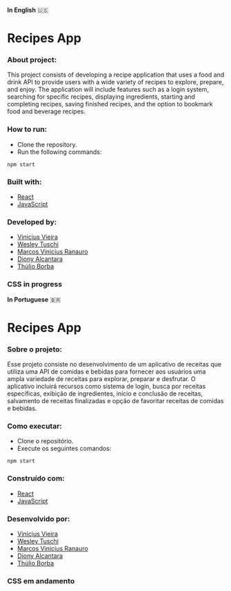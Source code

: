 **In English** 🇺🇸

# Recipes App

### About project:
This project consists of developing a recipe application that uses a food and drink API to provide users with a wide variety of recipes to explore, prepare, and enjoy. The application will include features such as a login system, searching for specific recipes, displaying ingredients, starting and completing recipes, saving finished recipes, and the option to bookmark food and beverage recipes.
### How to run:
- Clone the repository.
- Run the following commands:
```
npm start
```

### Built with:
- [React](https://pt-br.reactjs.org/)
- [JavaScript](https://developer.mozilla.org/pt-BR/docs/Web/JavaScript)
### Developed by:
- [Vinicius Vieira](https://www.linkedin.com/in/viniciusvieirac/)
- [Wesley Tuschi](https://github.com/wesley-tuschi)
- [Marcos Vinicius Ranauro](https://github.com/MarcosRanauro)
- [Diony Alcantara]([https://github.com/gabrielmatsuda17](https://github.com/dionyalcantara))
- [Thúlio Borba](https://github.com/thuliobrm)

### CSS in progress

**In Portuguese** 🇧🇷 
#  Recipes App

### Sobre o projeto:
Esse projeto consiste no desenvolvimento de um aplicativo de receitas que utiliza uma API de comidas e bebidas para fornecer aos usuários uma ampla variedade de receitas para explorar, preparar e desfrutar. O aplicativo incluirá recursos como sistema de login, busca por receitas específicas, exibição de ingredientes, início e conclusão de receitas, salvamento de receitas finalizadas e opção de favoritar receitas de comidas e bebidas.
### Como executar:
- Clone o repositório.
- Execute os seguintes comandos:
```
npm start
```

### Construído com:
- [React](https://pt-br.reactjs.org/)
- [JavaScript](https://developer.mozilla.org/pt-BR/docs/Web/JavaScript)
### Desenvolvido por:
- [Vinicius Vieira](https://www.linkedin.com/in/viniciusvieirac/)
- [Wesley Tuschi](https://github.com/wesley-tuschi)
- [Marcos Vinicius Ranauro](https://github.com/MarcosRanauro)
- [Diony Alcantara]([https://github.com/gabrielmatsuda17](https://github.com/dionyalcantara))
- [Thúlio Borba](https://github.com/thuliobrm)

### CSS em andamento
